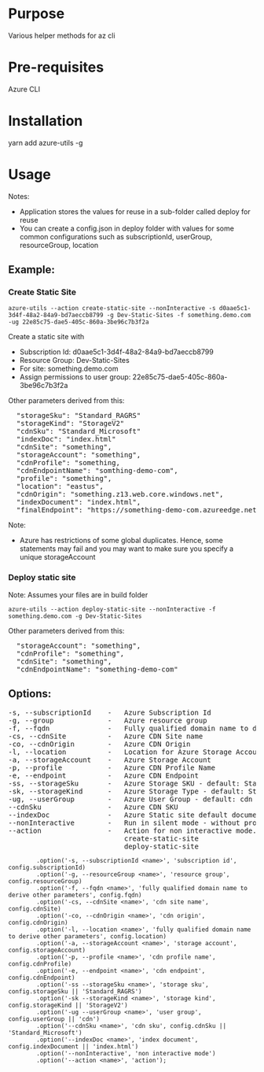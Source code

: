 # Purpose

Various helper methods for az cli

# Pre-requisites

Azure CLI

# Installation

yarn add azure-utils -g

# Usage

Notes:
- Application stores the values for reuse in a sub-folder called deploy for reuse
- You can create a config.json in deploy folder with values for some common configurations such as subscriptionId, userGroup, resourceGroup, location

## Example:

### Create Static Site

```azure-utils --action create-static-site --nonInteractive -s d0aae5c1-3d4f-48a2-84a9-bd7aeccb8799 -g Dev-Static-Sites -f something.demo.com -ug 22e85c75-dae5-405c-860a-3be96c7b3f2a ```

Create a static site with
- Subscription Id: d0aae5c1-3d4f-48a2-84a9-bd7aeccb8799
- Resource Group: Dev-Static-Sites
- For site: something.demo.com
- Assign permissions to user group: 22e85c75-dae5-405c-860a-3be96c7b3f2a

Other parameters derived from this:
<pre>
  "storageSku": "Standard_RAGRS"
  "storageKind": "StorageV2"
  "cdnSku": "Standard_Microsoft"
  "indexDoc": "index.html"
  "cdnSite": "something",
  "storageAccount": "something",
  "cdnProfile": "something,
  "cdnEndpointName": "somthing-demo-com",
  "profile": "something",
  "location": "eastus",
  "cdnOrigin": "something.z13.web.core.windows.net",
  "indexDocument": "index.html",
  "finalEndpoint": "https://something-demo-com.azureedge.net"
</pre>

Note:

- Azure has restrictions of some global duplicates. Hence, some statements may fail and you may want to make sure you specify a unique storageAccount

### Deploy static site

Note: Assumes your files are in build folder

```
azure-utils --action deploy-static-site --nonInteractive -f something.demo.com -g Dev-Static-Sites
```

Other parameters derived from this:
<pre>
  "storageAccount": "something",
  "cdnProfile": "something",
  "cdnSite": "something",
  "cdnEndpointName": "something-demo-com"
</pre>

## Options:

<pre>
-s, --subscriptionId    -   Azure Subscription Id
-g, --group             -   Azure resource group
-f, --fqdn              -   Fully qualified domain name to derive other parameters
-cs, --cdnSite          -   Azure CDN Site name
-co, --cdnOrigin        -   Azure CDN Origin
-l, --location          -   Location for Azure Storage Account - default: eastus
-a, --storageAccount    -   Azure Storage Account
-p, --profile           -   Azure CDN Profile Name
-e, --endpoint          -   Azure CDN Endpoint
-ss, --storageSku       -   Azure Storage SKU - default: Standard_RAGRS
-sk, --storageKind      -   Azure Storage Type - default: StorageV2
-ug, --userGroup        -   Azure User Group - default: cdn
--cdnSku                -   Azure CDN SKU
--indexDoc              -   Azure Static site default document - default: index.html
--nonInteractive        -   Run in silent mode - without prompts
--action                -   Action for non interactive mode. Options:
                            create-static-site
                            deploy-static-site
</pre>


            .option('-s, --subscriptionId <name>', 'subscription id', config.subscriptionId)
            .option('-g, --resourceGroup <name>', 'resource group', config.resourceGroup)
            .option('-f, --fqdn <name>', 'fully qualified domain name to derive other parameters', config.fqdn)
            .option('-cs, --cdnSite <name>', 'cdn site name', config.cdnSite)
            .option('-co, --cdnOrigin <name>', 'cdn origin', config.cdnOrigin)
            .option('-l, --location <name>', 'fully qualified domain name to derive other parameters', config.location)
            .option('-a, --storageAccount <name>', 'storage account', config.storageAccount)
            .option('-p, --profile <name>', 'cdn profile name', config.cdnProfile)
            .option('-e, --endpoint <name>', 'cdn endpoint', config.cdnEndpoint)
            .option('-ss --storageSku <name>', 'storage sku', config.storageSku || 'Standard_RAGRS')
            .option('-sk --storageKind <name>', 'storage kind', config.storageKind || 'StorageV2')
            .option('-ug --userGroup <name>', 'user group', config.userGroup || 'cdn')
            .option('--cdnSku <name>', 'cdn sku', config.cdnSku || 'Standard_Microsoft')
            .option('--indexDoc <name>', 'index document', config.indexDocument || 'index.html')
            .option('--nonInteractive', 'non interactive mode')
            .option('--action <name>', 'action');